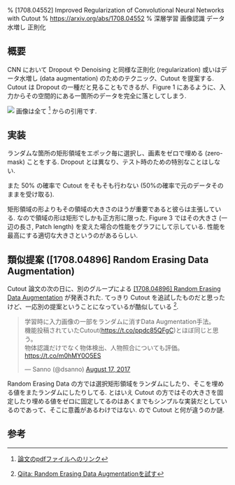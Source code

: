 % [1708.04552] Improved Regularization of Convolutional Neural Networks with Cutout
% https://arxiv.org/abs/1708.04552
% 深層学習 画像認識 データ水増し 正則化

## 概要

CNN において Dropout や Denoising と同様な正則化 (regularization) 或いはデータ水増し (data augmentation) のためのテクニック、Cutout を提案する.
Cutout は Dropout の一種だと見ることもできるが、Figure 1 にあるように、入力からその空間的にある一箇所のデータを完全に落としてしまう.

![](http://i.imgur.com/gcMpxCx.png)
画像は全て [^1] からの引用です.

## 実装

ランダムな箇所の矩形領域をエポック毎に選択し、画素をゼロで埋める (zero-mask) ことをする.
Dropout とは異なり、テスト時のための特別なことはしない.

また 50% の確率で Cutout をそもそも行わない (50%の確率で元のデータそのままを受け取る).

矩形領域の形よりもその領域の大きさのほうが重要であると彼らは主張している.
なので領域の形は矩形でしかも正方形に限った.
Figure 3 ではその大きさ (一辺の長さ, Patch length) を変えた場合の性能をグラフにして示している.
性能を最高にする適切な大きさというのがあるらしい.

## 類似提案 ([1708.04896] Random Erasing Data Augmentation)

Cutout 論文の次の日に、別のグループによる
[[1708.04896] Random Erasing Data Augmentation](https://arxiv.org/abs/1708.04896)
が発表された.
てっきり Cutout を追試したものだと思ったけど、一応別の提案ということになっているが酷似している [^2].

<blockquote class="twitter-tweet" data-lang="en"><p lang="ja" dir="ltr">学習時に入力画像の一部をランダムに消すData Augmentation手法。<br>機能投稿されていたCutout(<a href="https://t.co/ppdc85QFgC">https://t.co/ppdc85QFgC</a>)とほぼ同じと思う。<br>物体認識だけでなく物体検出、人物照合についても評価。<a href="https://t.co/m0hMY0O5ES">https://t.co/m0hMY0O5ES</a></p>&mdash; Sanno (@dsanno) <a href="https://twitter.com/dsanno/status/898014604781010946">August 17, 2017</a></blockquote>
<script async src="//platform.twitter.com/widgets.js" charset="utf-8"></script>

Random Erasing Data の方では選択矩形領域をランダムにしたり、そこを埋める値をまたランダムにしたりしてる.
とはいえ Cutout の方ではその大きさを固定したり埋める値をゼロに固定してるのはあくまでもシンプルな実装だとしているのであって、そこに意義があるわけではない.
ので Cutout と何が違うのか謎.

## 参考

[^1]: [論文のpdfファイルへのリンク](https://arxiv.org/pdf/1708.04552.pdf)
[^2]: [Qiita: Random Erasing Data Augmentationを試す](http://qiita.com/dsanno/items/d32f3c928cdbcbe5de60)

